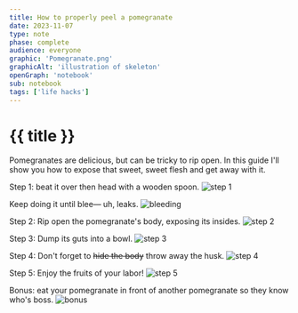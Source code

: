 ```yaml
---
title: How to properly peel a pomegranate 
date: 2023-11-07
type: note
phase: complete
audience: everyone
graphic: 'Pomegranate.png'
graphicAlt: 'illustration of skeleton'
openGraph: 'notebook'
sub: notebook
tags: ['life hacks']
---
```

# {{ title }}

Pomegranates are delicious, but can be tricky to rip open. In this guide I'll show you how to expose that sweet, sweet flesh and get away with it. 

Step 1: beat it over then head with a wooden spoon. 
![step 1](https://fromjason.xyz/img/step1.jpg)

Keep doing it until blee— uh, leaks. 
![bleeding](https://fromjason.xyz/img/bleeding.gif)

Step 2: Rip open the pomegranate's body, exposing its insides. 
![step 2](https://fromjason.xyz/img/step2.jpg)

Step 3: Dump its guts into a bowl. 
![step 3](https://fromjason.xyz/img/step3.jpg)

Step 4: Don't forget to ~~hide the body~~ throw away the husk. 
![step 4](https://fromjason.xyz/img/step4.jpg)

Step 5: Enjoy the fruits of your labor!
![step 5](https://fromjason.xyz/img/step5.jpg)

Bonus: eat your pomegranate in front of another pomegranate so they know who's boss. 
![bonus](https://fromjason.xyz/img/bonus.jpg)
